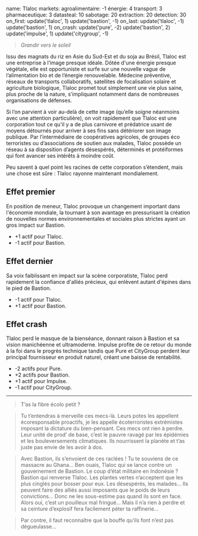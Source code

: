 name: Tlaloc
markets:
    agroalimentaire: -1
    énergie: 4
    transport: 3
    pharmaceutique: 3
datasteal: 10
sabotage: 20
extraction: 20
detection: 30
on_first:
    update('tlaloc', 1)
    update('bastion', -1)
on_last:
    update('tlaloc', -1)
    update('bastion', 1)
on_crash:
    update('pure', -2)
    update('bastion', 2)
    update('impulse', 1)
    update('citygroup', -1)

> *Grandir vers le soleil*

Issu des magnats du riz en Asie du Sud-Est et du soja au Brésil, Tlaloc est une entreprise à l’image presque idéale. Dôtée d'une énergie presque végétale, elle est opportuniste et surfe sur une nouvelle vague de l’alimentation bio et de l’énergie renouvelable. Médecine préventive, réseaux de transports collaboratifs, satellites de focalisation solaire et agriculture biologique, Tlaloc promet tout simplement une vie plus saine, plus proche de la nature, s’impliquant notamment dans de nombreuses organisations de défenses. 


Si l’on parvient à voir au-delà de cette image (qu’elle soigne néanmoins avec une attention particulière), on voit rapidement que Tlaloc est une corporation tout ce qu'il y a de plus carnivore et prédatrice usant de moyens détournés pour arriver à ses fins sans détériorer son image publique. Par l’intermédiaire de coopératives agricoles, de groupes éco terroristes ou d’associations de soutien aux malades, Tlaloc possède un réseau à sa disposition d’agents désespérés, déterminés et protéiformes qui font avancer ses intérêts à moindre coût. 


Peu savent à quel point les racines de cette corporation s’étendent, mais une chose est sûre : Tlaloc rayonne maintenant mondialement.

## Effet premier
En position de meneur, Tlaloc provoque un changement important dans l'économie mondiale, la tournant à son avantage en pressurisant la création de nouvelles normes environnementales et sociales plus strictes ayant un gros impact sur Bastion.

* +1 actif pour Tlaloc.
* -1 actif pour Bastion.

## Effet dernier
Sa voix faiblissant en impact sur la scène corporatiste, Tlaloc perd rapidement la confiance d'alliés précieux, qui enlèvent autant d'épines dans le pied de Bastion.

* -1 actif pour Tlaloc.
* +1 actif pour Bastion.

## Effet crash
Tlaloc perd le masque de la bienséance, donnant raison à Bastion et sa vision manichéenne et ultramoderne. Impulse profite de ce retour du monde à la foi dans le progrès technique tandis que Pure et CityGroup perdent leur principal fournisseur en produit naturel, créant une baisse de rentabilité.

* -2 actifs pour Pure.
* +2 actifs pour Bastion.
* +1 actif pour Impulse.
* -1 actif pour CityGroup.


---


> T’as la fibre écolo petit ? 

> Tu t’entendras à merveille ces mecs-là. Leurs potes les appellent écoresponsable proactifs, je les appelle écoterroristes extrémistes imposant la dictature du bien-pensant. Ces mecs ont rien à perdre. Leur unité de prod’ de base, c’est le pauvre ravagé par les épidémies et les bouleversements climatiques. Ils nourrissent la planète et t’as juste pas envie de les avoir à dos. 

> Avec Bastion, ils s’envoient de ces raclées ! Tu te souviens de ce massacre au Ghana… Ben ouais, Tlaloc qui se lance contre un gouvernement de Bastion. Le coup d’état militaire en Indonésie ? Bastion qui renverse Tlaloc. Les plantes vertes n’acceptent que les plus cinglés pour bosser pour eux. Les désespérés, les malades… Ils peuvent faire des alliés aussi imposants que le poids de leurs convictions… Donc ne les sous-estime pas quand ils sont en face. Alors oui, c’est un pouilleux mal fringué… Mais il n’a rien à perdre et sa ceinture d’explosif fera facilement péter ta raffinerie…  

> Par contre, il faut reconnaître que la bouffe qu’ils font n’est pas dégueulasse…

